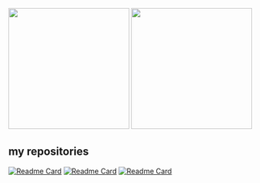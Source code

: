 <p>
<img src="https://github-readme-stats.vercel.app/api/top-langs/?username=seieric" height="240px">
<img src="https://github-readme-stats.vercel.app/api?username=seieric&show_icons=true" height="240px">
</p>

## my repositories
[![Readme Card](https://github-readme-stats.vercel.app/api/pin/?username=seieric&repo=line-talk-bunseki)](https://github.com/seieric/line-talk-bunseki)
[![Readme Card](https://github-readme-stats.vercel.app/api/pin/?username=seieric&repo=line-cmd)](https://github.com/seieric/line-cmd)
[![Readme Card](https://github-readme-stats.vercel.app/api/pin/?username=seieric&repo=random-dog)](https://github.com/seieric/random-dog)
